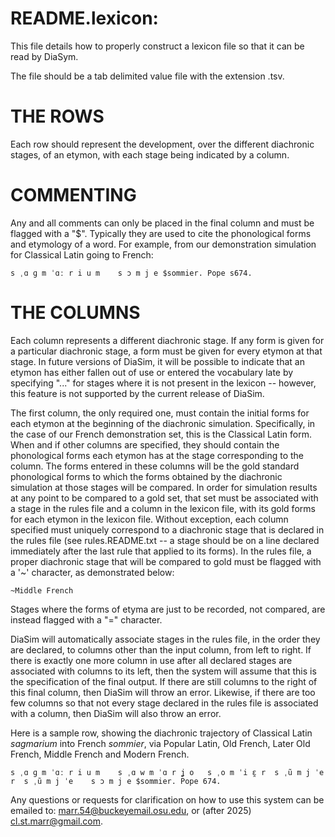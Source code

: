 # README.lexicon:

This file details how to properly construct a lexicon file so that it can be read by DiaSym.
 
The file should be a tab delimited value file with the extension .tsv.

# THE ROWS

Each row should represent the development, over the different diachronic stages, of an etymon, with each stage being indicated by a column.


# COMMENTING

Any and all comments can only be placed in the final column and must be flagged with a "$". Typically they are used to cite the phonological forms and etymology of a word. For example, from our demonstration simulation for Classical Latin going to French: 

```
s ˌɑ ɡ m ˈɑː r i u m	s ɔ m j e $sommier. Pope s674.
```

# THE COLUMNS

Each column represents a different diachronic stage. 
If any form is given for a particular diachronic stage, a form must be given for every etymon at that stage.
In future versions of DiaSim, it will be possible to indicate that an etymon has either fallen out of use or entered the vocabulary late by specifying "..." for stages where it is not present in the lexicon -- however, this feature is not supported by the current release of DiaSim. 

The first column, the only required one, must contain the initial forms for each etymon at the beginning of the diachronic simulation. 
Specifically, in the case of our French demonstration set, this is the Classical Latin form. 
When and if other columns are specified, they should contain the phonological forms each etymon has at the stage corresponding to the column.
The forms entered in these columns will be the gold standard phonological forms to which the forms obtained by the diachronic simulation at those stages will be compared. 
In order for simulation results at any point to be compared to a gold set, that set must be associated with a stage in the rules file and a column in the lexicon file, with its gold forms for each etymon in the lexicon file. 
Without exception, each column specified must uniquely correspond to a diachronic stage that is declared in the rules file (see rules.README.txt -- a stage should be on a line declared immediately after the last rule that applied to its forms). In the rules file, a proper diachronic stage that will be compared to gold must be flagged with a '~' character, as demonstrated below: 
```
~Middle French
```
Stages where the forms of etyma are just to be recorded, not compared, are instead flagged with a "=" character.

DiaSim will automatically associate stages in the rules file, in the order they are declared, to columns other than the input column, from left to right. 
If there is exactly one more column in use after all declared stages are associated with columns to its left, then the system will assume that this is the specification of the final output.
If there are still columns to the right of this final column, then DiaSim will throw an error. 
Likewise, if there are too few columns so that not every stage declared in the rules file is associated with a column, then DiaSim will also throw an error. 

Here is a sample row, showing the diachronic trajectory of Classical Latin *sagmarium* into French *sommier*, via Popular Latin, Old French, Later Old French, Middle French and Modern French. 

```
s ˌɑ ɡ m ˈɑː r i u m	s ˌɑ w m ˈɑ r ʝ o	s ˌo m ˈi ɛ̯ r	s ˌũ m j ˈe r	s ˌũ m j ˈe	s ɔ m j e $sommier. Pope 674. 	
```

Any questions or requests for clarification on how to use this system can be emailed to: marr.54@buckeyemail.osu.edu, or (after 2025) cl.st.marr@gmail.com.
